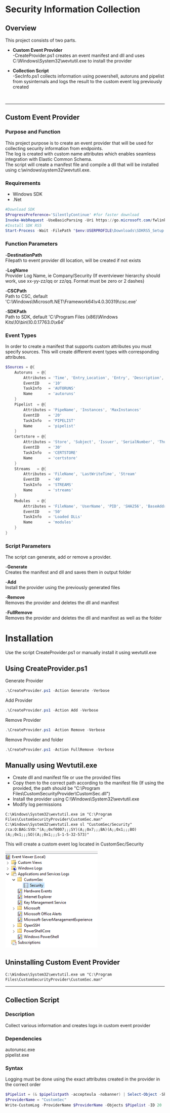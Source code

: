 # Security Information Collection

## Overview

This project consists of two parts.

* **Custom Event Provider**  
    -CreateProvider.ps1 creates an event manifest and dll and uses C:\Windows\System32\wevtutil.exe to install the provider  

* **Collection Script**  
    -SecInfo.ps1 collects information using powershell, autoruns and pipelist from sysinternals and logs the result to the custom event log previously created

<br>

***

## Custom Event Provider

### Purpose and Function

This project purpose is to create an event provider that will be used for collecting security information from endpoints.  
The  log is created with custom name attributes which enables seamless integration with Elastic Common Schema.  
The script will create a manifest file and compile a dll that will be installed using c:\windows\system32\wevtutil.exe.

### Requirements

* Windows SDK
* .Net

```powershell
#Download SDK
$ProgressPreference='SilentlyContinue' #for faster download
Invoke-WebRequest -UseBasicParsing -Uri https://go.microsoft.com/fwlink/p/?LinkID=2033908 -OutFile "$env:USERPROFILE\Downloads\SDKRS5_Setup.exe"
#Install SDK RS5
Start-Process -Wait -FilePath "$env:USERPROFILE\Downloads\SDKRS5_Setup.exe" -ArgumentList "/features OptionId.DesktopCPPx64 /quiet"
```

### Function Parameters

-**DestinationPath**  
Filepath to event provider dll location, will be created if not exists

-**LogName**  
Provider Log Name, ie Company/Security (If eventviewer hierarchy should work, use xx-yy-zz/qq or zz/qq. Format must be zero or 2 dashes)

-**CSCPath**  
Path to CSC, default 'C:\Windows\Microsoft.NET\Framework64\v4.0.30319\csc.exe'

-**SDKPath**  
Path to SDK, default 'C:\Program Files (x86)\Windows Kits\10\bin\10.0.17763.0\x64'

### Event Types

In order to create a manifest that supports custom attributes you must specify sources. This will create different event types with corresponding attributes.

```powershell
$Sources = @{	
	Autoruns  = @{
		Attributes = 'Time', 'Entry_Location', 'Entry', 'Description', 'Image_Path', 'Version', 'Launch_String', 'sha256'
		EventID    = '10'
		TaskInfo   = 'AUTORUNS'
		Name       = 'autoruns'
	}
	Pipelist  = @{
		Attributes = 'PipeName', 'Instances', 'MaxInstances'
		EventID    = '20'
		TaskInfo   = 'PIPELIST'
		Name       = 'pipelist'
	}
	Certstore = @{
		Attributes = 'Store', 'Subject', 'Issuer', 'SerialNumber', 'Thumbprint', 'Algorithm', 'NotBefore', 'NotAfter'
		EventID    = '30'
		TaskInfo   = 'CERTSTORE'
		Name       = 'certstore'
	}
	Streams   = @{
		Attributes = 'FileName', 'LastWriteTime', 'Stream'
		EventID    = '40'
		TaskInfo   = 'STREAMS'
		Name       = 'streams'
	}
	Modules   = @{
		Attributes = 'FileName', 'UserName', 'PID', 'SHA256', 'BaseAddress', 'EntryPointAddress'
		EventID    = '50'
		TaskInfo   = 'Loaded DLLs'
		Name       = 'modules'
	}
}
```

### Script Parameters

The script can generate, add or remove a provider.

-**Generate**  
Creates the manifest and dll and saves them in output folder

-**Add**  
Install the provider using the previously generated files

-**Remove**  
Removes the provider and deletes the dll and manifest

-**FullRemove**  
Removes the provider and deletes the dll and manifest as well as the folder  

# Installation

Use the script CreateProvider.ps1 or manually install it using wevtutil.exe  

## Using CreateProvider.ps1

Generate Provider  

```powershell
.\CreateProvider.ps1 -Action Generate -Verbose
```

Add Provider  

```powershell
.\CreateProvider.ps1 -Action Add -Verbose
```

Remove Provider  

```powershell
.\CreateProvider.ps1 -Action Remove -Verbose
```

Remove Provider and folder

```powershell
.\CreateProvider.ps1 -Action FullRemove -Verbose
```

## Manually using Wevtutil.exe

* Create dll and manifest file or use the provided files
* Copy them to the correct path according to the manifest file (If using the provided, the path should be "C:\Program Files\CustomSecurityProvider\CustomSec.dll")
* Install the provider using C:\Windows\System32\wevtutil.exe
* Modify log permissions

```console
C:\Windows\System32\wevtutil.exe im "C:\Program Files\CustomSecurityProvider\CustomSec.man"
C:\Windows\System32\wevtutil.exe sl "CustomSec/Security" /ca:O:BAG:SYD:"(A;;0xf0007;;;SY)(A;;0x7;;;BA)(A;;0x1;;;BO)(A;;0x1;;;SO)(A;;0x1;;;S-1-5-32-573)"
```

This will create a custom event log located in CustomSec/Security
<p><img src="eventprovider.png" alt="Image description"></p>

## Uninstalling Custom Event Provider

```console
C:\Windows\System32\wevtutil.exe um "C:\Program Files\CustomSecurityProvider\CustomSec.man"
```

***

## Collection Script

### Description

Collect various information and creates logs in custom event provider

### Dependencies

autorunsc.exe  
pipelist.exe

### Syntax

Logging must be done using the exact attributes created in the provider in the correct order

```powershell
$Pipelist = (& $pipelistpath -accepteula -nobanner) | Select-Object -Skip 2 | ForEach-Object { $_ -replace "\s\s+", ";" } | ConvertFrom-Csv -Delimiter ';' -Header "PipeName", "Instances", "MaxInstances"  
$ProviderName = "CustomSec"
Write-CustomLog -ProviderName $ProviderName -Objects $Pipelist -ID 20
```
